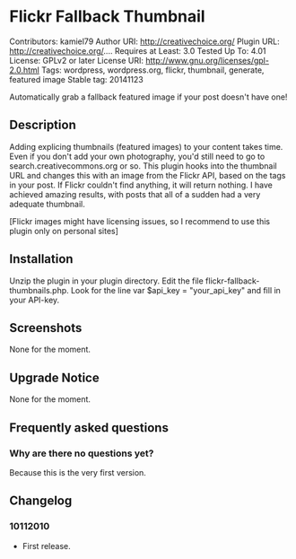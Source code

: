 # Flickr Fallback Thumbnail

Contributors: kamiel79
Author URI: http://creativechoice.org/
Plugin URL: http://creativechoice.org/....
Requires at Least: 3.0
Tested Up To: 4.01
License: GPLv2 or later
License URI: http://www.gnu.org/licenses/gpl-2.0.html
Tags: wordpress, wordpress.org, flickr, thumbnail, generate, featured image
Stable tag: 20141123

Automatically grab a fallback featured image if your post doesn't have one!

## Description

Adding explicing thumbnails (featured images) to your content takes time. Even if you don't add your own photography, you'd still need to go to search.creativecommons.org or so.
This plugin hooks into the thumbnail URL and changes this with an image from the Flickr API, based on the tags in your post. If Flickr couldn't find anything, it will return nothing.
I have achieved amazing results, with posts that all of a sudden had a very adequate thumbnail.

[Flickr images might have licensing issues, so I recommend to use this plugin only on personal sites]

## Installation

Unzip the plugin in your plugin directory. Edit the file flickr-fallback-thumbnails.php. Look for the line var $api_key = "your_api_key" and fill in your API-key.

## Screenshots

None for the moment.

## Upgrade Notice

None for the moment.

## Frequently asked questions

### Why are there no questions yet?

Because this is the very first version.

## Changelog
### 10112010
* First release.
